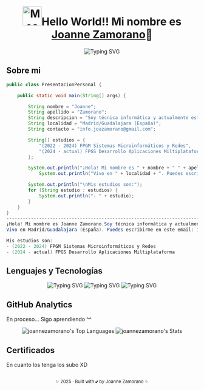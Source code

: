 <div>
      <h1 align="center"><img src="https://i.imgur.com/veZrcC7.gif" alt="Meaow" width="50" />Hello World!! Mi nombre es <a href="https://github.com/JoanneZamorano">Joanne Zamorano<a>👋</h1>
      <div align="center">
            
![Typing SVG](https://readme-typing-svg.demolab.com?font=Fira+Code&weight=100&size=23&pause=8000&center=true&width=600&lines=Desarrolladora+Aplicaciones+Multiplataforma)
      </div>
</div>
            

## Sobre mi
```java
public class PresentacionPersonal {

    public static void main(String[] args) {

        String nombre = "Joanne";
        String apellido = "Zamorano";
        String descripcion = "Soy técnica informática y actualmente estudio DAM";
        String localidad = "Madrid/Guadalajara (España)";
        String contacto = "info.joazamorano@gmail.com";

        String[] estudios = {
            "(2022 - 2024) FPGM Sistemas Microinformáticos y Redes",
            "(2024 - actual) FPGS Desarrollo Aplicaciones Miltiplataforma"
        };

        System.out.println("¡Hola! Mi nombre es " + nombre + " " + apellido + "." + descripcion + ".");
            System.out.println("Vivo en " + localidad + ". Puedes escribirme en este email: " + contacto);

        System.out.println("\nMis estudios son:");
        for (String estudio : estudios) {
            System.out.println("- " + estudio);
        }
    }
}
------------------------------------------------------------------------------------------
¡Hola! Mi nombre es Joanne Zamorano.Soy técnica informática y actualmente estudio DAM.
Vivo en Madrid/Guadalajara (España). Puedes escribirme en este email: info.joazamorano@gmail.com

Mis estudios son:
- (2022 - 2024) FPGM Sistemas Microinformáticos y Redes
- (2024 - actual) FPGS Desarrollo Aplicaciones Miltiplataforma

```

 
## Lenguajes y Tecnologías
<div align="center">
      
![Typing SVG](https://readme-typing-svg.demolab.com?font=Fira+Code&weight=70&size=40&duration=3000&pause=70&color=F75151&background=FF000000&center=true&vCenter=true&width=250&height=68&lines=Java;Python;HTML5;CSS3;JavaScript;SQL;NoSQL) ![Typing SVG](https://readme-typing-svg.demolab.com?font=Fira+Code&weight=70&size=40&duration=3000&pause=70&color=162831FF&background=FF000000&center=true&vCenter=true&width=330&height=68&lines=IntelliJ+IDEA;PyCharm;VSCode) ![Typing SVG](https://readme-typing-svg.demolab.com?font=Fira+Code&weight=70&size=40&duration=3000&pause=70&color=6ECBF7FF&background=FF000000&center=true&vCenter=true&width=250&height=68&lines=GitHub) 
      
</div>


## GitHub Analytics
<p>En proceso... Sigo aprendiendo ^^</p>
<div align="center">
      
![joannezamorano's Top Languages](https://github-readme-stats.vercel.app/api/top-langs/?username=joannezamorano&theme=vue&show_icons=true&hide_border=true&layout=compact)
![joannezamorano's Stats](https://github-readme-stats.vercel.app/api?username=joannezamorano&theme=vue&show_icons=true&hide_border=true&count_private=true)
</div>



## Certificados
<p>En cuanto los tenga los subo XD</p>

## 

<footer align="center">
      <sub><p align="center">✨ 2025 · Built with 💕 by Joanne Zamorano ✨</p></sub>
</footer>

<!--
**JoanneZamorano/joannezamorano** is a ✨ _special_ ✨ repository because its `README.md` (this file) appears on your GitHub profile.
Here are some ideas to get you started:

- 🔭 I’m currently working on ...
- 🌱 I’m currently learning ...
- 👯 I’m looking to collaborate on ...
- 🤔 I’m looking for help with ...
- 💬 Ask me about ...
- 📫 How to reach me: ...
- 😄 Pronouns: ...
- ⚡ Fun fact: ...

-->
